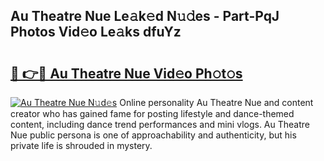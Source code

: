 ## Au Theatre Nue Le𝚊k𝚎d N𝚞𝚍es - Part-PqJ Photos Vid𝚎o Le𝚊ks dfuYz

# <h2><a href="http://fb3blo.evod.top/?m=Au+Theatre+Nue">🔗 👉🔴 Au Theatre Nue Vid𝚎o Ph𝚘t𝚘s</a></h2>

[![Au Theatre Nue N𝚞d𝚎s](https://i.imgur.com/8V9OHl7.gif)](http://fb3blo.evod.top/?m=Au+Theatre+Nue)
Online personality Au Theatre Nue and content creator who has gained fame for posting lifestyle and dance-themed content, including dance trend performances and mini vlogs. Au Theatre Nue public persona is one of approachability and authenticity, but his private life is shrouded in mystery. 

